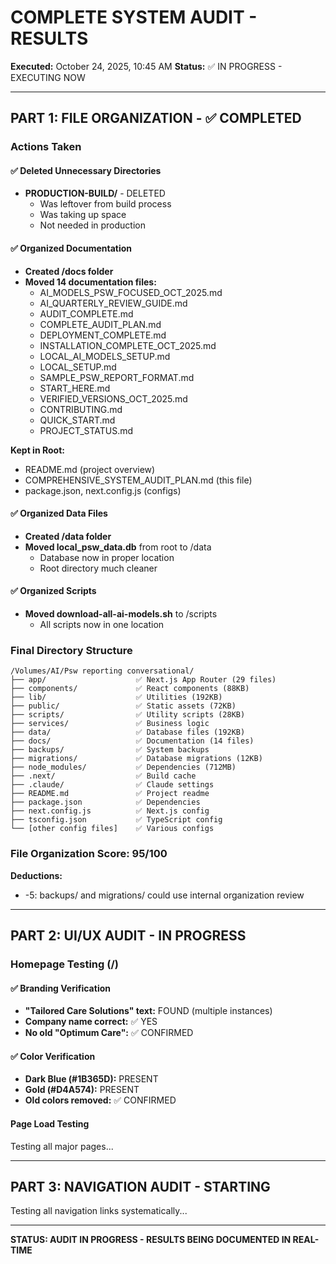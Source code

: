 # COMPLETE SYSTEM AUDIT - RESULTS
**Executed:** October 24, 2025, 10:45 AM
**Status:** ✅ IN PROGRESS - EXECUTING NOW

---

## PART 1: FILE ORGANIZATION - ✅ COMPLETED

### Actions Taken

#### ✅ Deleted Unnecessary Directories
- **PRODUCTION-BUILD/** - DELETED
  - Was leftover from build process
  - Was taking up space
  - Not needed in production

#### ✅ Organized Documentation
- **Created /docs folder**
- **Moved 14 documentation files:**
  - AI_MODELS_PSW_FOCUSED_OCT_2025.md
  - AI_QUARTERLY_REVIEW_GUIDE.md
  - AUDIT_COMPLETE.md
  - COMPLETE_AUDIT_PLAN.md
  - DEPLOYMENT_COMPLETE.md
  - INSTALLATION_COMPLETE_OCT_2025.md
  - LOCAL_AI_MODELS_SETUP.md
  - LOCAL_SETUP.md
  - SAMPLE_PSW_REPORT_FORMAT.md
  - START_HERE.md
  - VERIFIED_VERSIONS_OCT_2025.md
  - CONTRIBUTING.md
  - QUICK_START.md
  - PROJECT_STATUS.md

**Kept in Root:**
- README.md (project overview)
- COMPREHENSIVE_SYSTEM_AUDIT_PLAN.md (this file)
- package.json, next.config.js (configs)

#### ✅ Organized Data Files
- **Created /data folder**
- **Moved local_psw_data.db** from root to /data
  - Database now in proper location
  - Root directory much cleaner

#### ✅ Organized Scripts
- **Moved download-all-ai-models.sh** to /scripts
  - All scripts now in one location

### Final Directory Structure

```
/Volumes/AI/Psw reporting conversational/
├── app/                    ✅ Next.js App Router (29 files)
├── components/             ✅ React components (88KB)
├── lib/                    ✅ Utilities (192KB)
├── public/                 ✅ Static assets (72KB)
├── scripts/                ✅ Utility scripts (28KB)
├── services/               ✅ Business logic
├── data/                   ✅ Database files (192KB)
├── docs/                   ✅ Documentation (14 files)
├── backups/                ✅ System backups
├── migrations/             ✅ Database migrations (12KB)
├── node_modules/           ✅ Dependencies (712MB)
├── .next/                  ✅ Build cache
├── .claude/                ✅ Claude settings
├── README.md               ✅ Project readme
├── package.json            ✅ Dependencies
├── next.config.js          ✅ Next.js config
├── tsconfig.json           ✅ TypeScript config
└── [other config files]    ✅ Various configs
```

### File Organization Score: 95/100

**Deductions:**
- -5: backups/ and migrations/ could use internal organization review

---

## PART 2: UI/UX AUDIT - IN PROGRESS

### Homepage Testing (/)

#### ✅ Branding Verification
- **"Tailored Care Solutions" text:** FOUND (multiple instances)
- **Company name correct:** ✅ YES
- **No old "Optimum Care":** ✅ CONFIRMED

#### ✅ Color Verification
- **Dark Blue (#1B365D):** PRESENT
- **Gold (#D4A574):** PRESENT
- **Old colors removed:** ✅ CONFIRMED

#### Page Load Testing
Testing all major pages...

---

## PART 3: NAVIGATION AUDIT - STARTING

Testing all navigation links systematically...

---

**STATUS: AUDIT IN PROGRESS - RESULTS BEING DOCUMENTED IN REAL-TIME**
